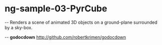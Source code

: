 # ng-sample-03-PyrCube
--
Renders a scene of animated 3D objects on a ground-plane surrounded by a sky-box.

--
**godocdown** http://github.com/robertkrimen/godocdown